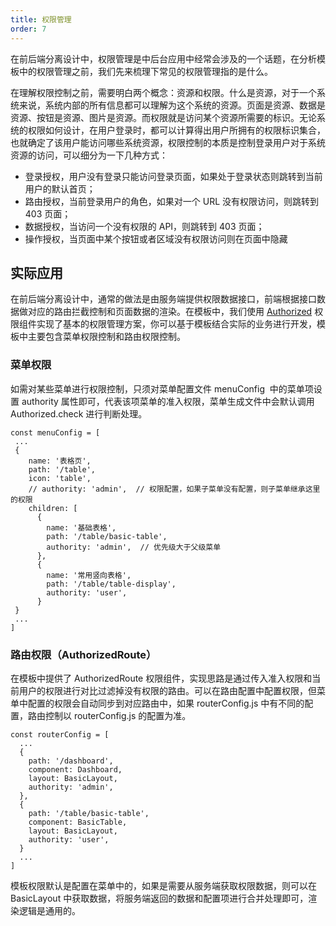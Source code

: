 ```yaml
---
title: 权限管理
order: 7
---
```


在前后端分离设计中，权限管理是中后台应用中经常会涉及的一个话题，在分析模板中的权限管理之前，我们先来梳理下常见的权限管理指的是什么。

在理解权限控制之前，需要明白两个概念：资源和权限。什么是资源，对于一个系统来说，系统内部的所有信息都可以理解为这个系统的资源。页面是资源、数据是资源、按钮是资源、图片是资源。而权限就是访问某个资源所需要的标识。无论系统的权限如何设计，在用户登录时，都可以计算得出用户所拥有的权限标识集合，也就确定了该用户能访问哪些系统资源，权限控制的本质是控制登录用户对于系统资源的访问，可以细分为一下几种方式：

- 登录授权，用户没有登录只能访问登录页面，如果处于登录状态则跳转到当前用户的默认首页；
- 路由授权，当前登录用户的角色，如果对一个 URL 没有权限访问，则跳转到 403 页面；
- 数据授权，当访问一个没有权限的 API，则跳转到 403 页面；
- 操作授权，当页面中某个按钮或者区域没有权限访问则在页面中隐藏

## 实际应用

在前后端分离设计中，通常的做法是由服务端提供权限数据接口，前端根据接口数据做对应的路由拦截控制和页面数据的渲染。在模板中，我们使用 [Authorized](https://pro.ant.design/components/Authorized-cn/) 权限组件实现了基本的权限管理方案，你可以基于模板结合实际的业务进行开发，模板中主要包含菜单权限控制和路由权限控制。

### 菜单权限

如需对某些菜单进行权限控制，只须对菜单配置文件 menuConfig  中的菜单项设置 authority 属性即可，代表该项菜单的准入权限，菜单生成文件中会默认调用 Authorized.check 进行判断处理。

```
const menuConfig = [
 ...
 {
    name: '表格页',
    path: '/table',
    icon: 'table',
    // authority: 'admin',  // 权限配置，如果子菜单没有配置，则子菜单继承这里的权限
    children: [
      {
        name: '基础表格',
        path: '/table/basic-table',
        authority: 'admin',  // 优先级大于父级菜单
      },
      {
        name: '常用竖向表格',
        path: '/table/table-display',
        authority: 'user',
      }
 }
 ...
]
```

### 路由权限（AuthorizedRoute）

在模板中提供了 AuthorizedRoute 权限组件，实现思路是通过传入准入权限和当前用户的权限进行对比过滤掉没有权限的路由。可以在路由配置中配置权限，但菜单中配置的权限会自动同步到对应路由中，如果 routerConfig.js 中有不同的配置，路由控制以 routerConfig.js 的配置为准。

```
const routerConfig = [
  ...
  {
    path: '/dashboard',
    component: Dashboard,
    layout: BasicLayout,
    authority: 'admin',
  },
  {
    path: '/table/basic-table',
    component: BasicTable,
    layout: BasicLayout,
    authority: 'user',
  }
  ...
]
```

模板权限默认是配置在菜单中的，如果是需要从服务端获取权限数据，则可以在 BasicLayout 中获取数据，将服务端返回的数据和配置项进行合并处理即可，渲染逻辑是通用的。
